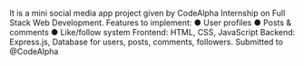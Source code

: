 It is a mini social media app project given by CodeAlpha Internship on Full Stack Web Development. Features to implement: ● User profiles ● Posts & comments ● Like/follow system Frontend: HTML, CSS, JavaScript Backend: Express.js, Database for users, posts, comments, followers. Submitted to @CodeAlpha

